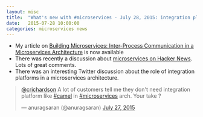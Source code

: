 ```yaml
---
layout: misc
title:  "What's new with #microservices - July 28, 2015: integration platforms, new article on microservices and IPC"
date:   2015-07-28 10:00:00
categories: microservices news
---
```


* My article on [Building Microservices: Inter-Process Communication in a Microservices Architecture](https://www.nginx.com/blog/building-microservices-inter-process-communication/) is now available
* There was recently a discussion about [microservices on Hacker News](https://news.ycombinator.com/item?id=9857288). Lots of great comments.
* There was an interesting Twitter discussion about the role of integration platforms in a microservices architecture.

<blockquote class="twitter-tweet" lang="en"><p lang="en" dir="ltr"><a href="https://twitter.com/crichardson">@crichardson</a> A lot of customers tell me they don&#39;t need integration platform like <a href="https://twitter.com/hashtag/camel?src=hash">#camel</a> in <a href="https://twitter.com/hashtag/microservices?src=hash">#microservices</a> arch. Your take ?</p>&mdash; anuragsaran (@anuragsaran) <a href="https://twitter.com/anuragsaran/status/625463133759504384">July 27, 2015</a></blockquote>
<script async src="//platform.twitter.com/widgets.js" charset="utf-8"></script>
